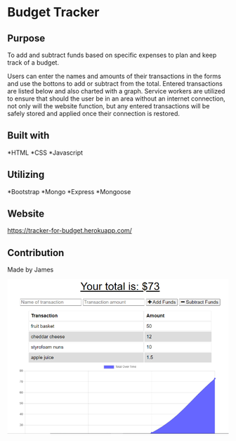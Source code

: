 # Budget Tracker

## Purpose
To add and subtract funds based on specific expenses to plan and keep track of a budget.

Users can enter the names and amounts of their transactions in the forms and use the bottons to add or subtract from the total. Entered transactions are listed below and also charted with a graph.
Service workers are utilized to ensure that should the user be in an area without an internet connection, not only will the website function, but any entered transactions will be safely stored and applied once their connection is restored.

## Built with
*HTML
*CSS
*Javascript

## Utilizing
*Bootstrap
*Mongo
*Express
*Mongoose

## Website
https://tracker-for-budget.herokuapp.com/

## Contribution
Made by James

![screenshot](./scrnshot.png)